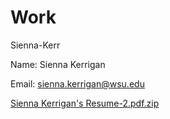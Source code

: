 # Work

Sienna-Kerr

Name: Sienna Kerrigan 

Email: sienna.kerrigan@wsu.edu

[Sienna Kerrigan's Resume-2.pdf.zip](https://github.com/user-attachments/files/17054313/Sienna.Kerrigan.s.Resume-2.pdf.zip)

